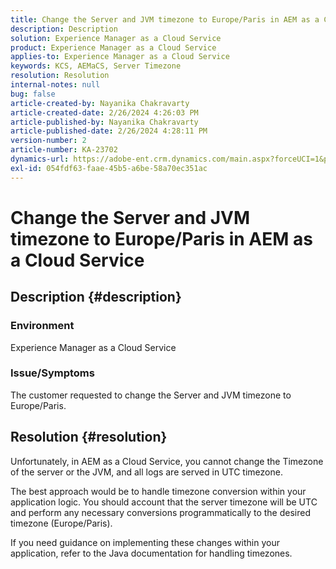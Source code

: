 ```yaml
---
title: Change the Server and JVM timezone to Europe/Paris in AEM as a Cloud Service
description: Description
solution: Experience Manager as a Cloud Service
product: Experience Manager as a Cloud Service
applies-to: Experience Manager as a Cloud Service
keywords: KCS, AEMaCS, Server Timezone
resolution: Resolution
internal-notes: null
bug: false
article-created-by: Nayanika Chakravarty
article-created-date: 2/26/2024 4:26:03 PM
article-published-by: Nayanika Chakravarty
article-published-date: 2/26/2024 4:28:11 PM
version-number: 2
article-number: KA-23702
dynamics-url: https://adobe-ent.crm.dynamics.com/main.aspx?forceUCI=1&pagetype=entityrecord&etn=knowledgearticle&id=f997ebb8-c3d4-ee11-9079-6045bd006b4b
exl-id: 054fdf63-faae-45b5-a6be-58a70ec351ac
---
```

# Change the Server and JVM timezone to Europe/Paris in AEM as a Cloud Service

## Description {#description}


### Environment

Experience Manager as a Cloud Service

### Issue/Symptoms

The customer requested to change the Server and JVM timezone to Europe/Paris.


## Resolution {#resolution}


Unfortunately, in AEM as a Cloud Service, you cannot change the Timezone of the server or the JVM, and all logs are served in UTC timezone.

The best approach would be to handle timezone conversion within your application logic. You should account that the server timezone will be UTC and perform any necessary conversions programmatically to the desired timezone (Europe/Paris).

If you need guidance on implementing these changes within your application, refer to the Java documentation for handling timezones.
